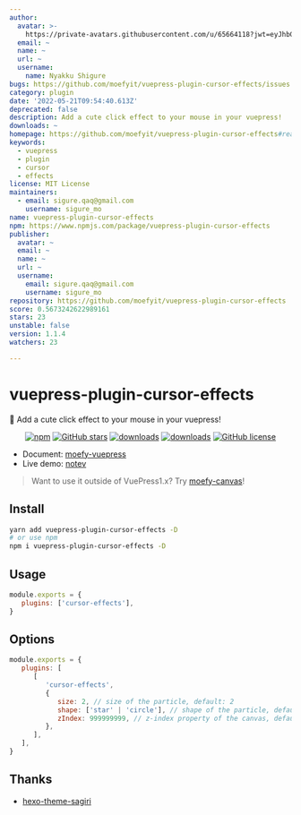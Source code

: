 ```yaml
---
author:
  avatar: >-
    https://private-avatars.githubusercontent.com/u/65664118?jwt=eyJhbGciOiJIUzI1NiIsInR5cCI6IkpXVCJ9.eyJpc3MiOiJnaXRodWIuY29tIiwiYXVkIjoicmF3LmdpdGh1YnVzZXJjb250ZW50LmNvbSIsImtleSI6ImtleTEiLCJleHAiOjE3MzQ2NzM2ODAsIm5iZiI6MTczNDY3MjQ4MCwicGF0aCI6Ii91LzY1NjY0MTE4In0.qGdVC2lem9ao6l6UlE_XKygF2C6kN6wLJoRJD6mQnH8&v=4
  email: ~
  name: ~
  url: ~
  username:
    name: Nyakku Shigure
bugs: https://github.com/moefyit/vuepress-plugin-cursor-effects/issues
category: plugin
date: '2022-05-21T09:54:40.613Z'
deprecated: false
description: Add a cute click effect to your mouse in your vuepress!
downloads: ~
homepage: https://github.com/moefyit/vuepress-plugin-cursor-effects#readme
keywords:
  - vuepress
  - plugin
  - cursor
  - effects
license: MIT License
maintainers:
  - email: sigure.qaq@gmail.com
    username: sigure_mo
name: vuepress-plugin-cursor-effects
npm: https://www.npmjs.com/package/vuepress-plugin-cursor-effects
publisher:
  avatar: ~
  email: ~
  name: ~
  url: ~
  username:
    email: sigure.qaq@gmail.com
    username: sigure_mo
repository: https://github.com/moefyit/vuepress-plugin-cursor-effects
score: 0.5673242622989161
stars: 23
unstable: false
version: 1.1.4
watchers: 23

---
```


# vuepress-plugin-cursor-effects <GitHubLink repo="moefyit/vuepress-plugin-cursor-effects"/>

:tada: Add a cute click effect to your mouse in your vuepress!

<p align="center">
   <a href="https://www.npmjs.com/package/vuepress-plugin-cursor-effects" target="_blank"><img alt="npm" src="https://img.shields.io/npm/v/vuepress-plugin-cursor-effects.svg?style=flat-square"></a>
   <a href="https://github.com/moefyit/vuepress-plugin-cursor-effects/stargazers" target="_blank"><img alt="GitHub stars" src="https://img.shields.io/github/stars/moefyit/vuepress-plugin-cursor-effects?style=flat-square"></a>
   <a href="https://www.npmjs.com/package/vuepress-plugin-cursor-effects" target="_blank"><img alt="downloads" src="https://img.shields.io/npm/dt/vuepress-plugin-cursor-effects.svg?style=flat-square"></a>
   <a href="https://www.npmjs.com/package/vuepress-plugin-cursor-effects" target="_blank"><img alt="downloads" src="https://img.shields.io/npm/dm/vuepress-plugin-cursor-effects.svg?style=flat-square"></a>
   <a href="https://github.com/moefyit/vuepress-plugin-cursor-effects/blob/main/LICENSE" target="_blank"><img alt="GitHub license" src="https://img.shields.io/github/license/moefyit/vuepress-plugin-cursor-effects?style=flat-square"></a>
</p>

-  Document: [moefy-vuepress](https://moefyit.github.io/moefy-vuepress/)
-  Live demo: [notev](https://nyakku.moe/)

> Want to use it outside of VuePress1.x? Try [moefy-canvas](https://github.com/moefyit/moefy-canvas)!

## Install

```bash
yarn add vuepress-plugin-cursor-effects -D
# or use npm
npm i vuepress-plugin-cursor-effects -D
```

## Usage

```javascript
module.exports = {
   plugins: ['cursor-effects'],
}
```

## Options

```js
module.exports = {
   plugins: [
      [
         'cursor-effects',
         {
            size: 2, // size of the particle, default: 2
            shape: ['star' | 'circle'], // shape of the particle, default: 'star'
            zIndex: 999999999, // z-index property of the canvas, default: 999999999
         },
      ],
   ],
}
```

## Thanks

-  [hexo-theme-sagiri](https://github.com/DIYgod/diygod.me/blob/master/themes/sagiri/src/cursor-effects.js)
